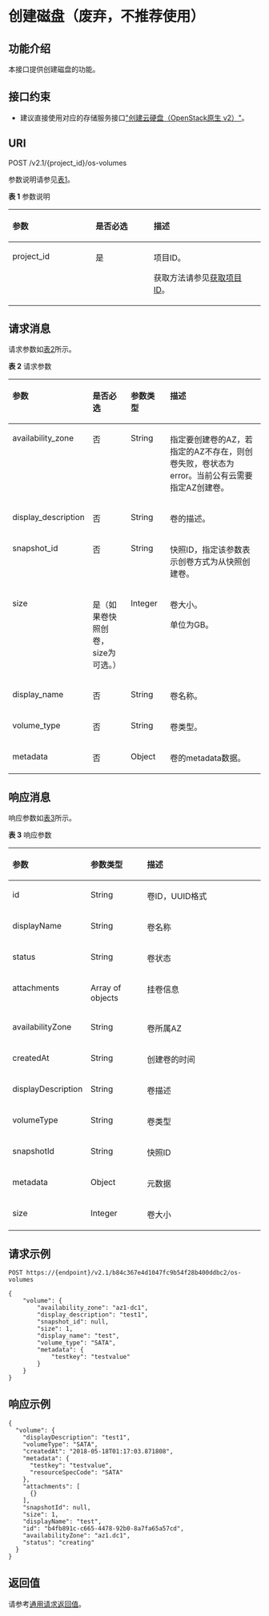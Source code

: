 # 创建磁盘（废弃，不推荐使用）<a name="ZH-CN_TOPIC_0065817708"></a>

## 功能介绍<a name="zh-cn_topic_0057973208_section12073383"></a>

本接口提供创建磁盘的功能。

## 接口约束<a name="zh-cn_topic_0057973208_section53828184"></a>

-   建议直接使用对应的存储服务接口["创建云硬盘（OpenStack原生 v2）"](https://support.huaweicloud.com/zh-cn/api-evs/evs_04_2065.html)。

## URI<a name="zh-cn_topic_0057973208_section41551591"></a>

POST /v2.1/\{project\_id\}/os-volumes

参数说明请参见[表1](#zh-cn_topic_0057973208_table2814978410562)。

**表 1**  参数说明

<a name="zh-cn_topic_0057973208_table2814978410562"></a>
<table><thead align="left"><tr id="zh-cn_topic_0057973208_row4149654710562"><th class="cellrowborder" valign="top" width="33%" id="mcps1.2.4.1.1"><p id="p5187119"><a name="p5187119"></a><a name="p5187119"></a>参数</p>
</th>
<th class="cellrowborder" valign="top" width="23%" id="mcps1.2.4.1.2"><p id="p17503500"><a name="p17503500"></a><a name="p17503500"></a>是否必选</p>
</th>
<th class="cellrowborder" valign="top" width="44%" id="mcps1.2.4.1.3"><p id="p8497414"><a name="p8497414"></a><a name="p8497414"></a>描述</p>
</th>
</tr>
</thead>
<tbody><tr id="zh-cn_topic_0057973208_row3491217610562"><td class="cellrowborder" valign="top" width="33%" headers="mcps1.2.4.1.1 "><p id="zh-cn_topic_0057973208_p931403110562"><a name="zh-cn_topic_0057973208_p931403110562"></a><a name="zh-cn_topic_0057973208_p931403110562"></a>project_id</p>
</td>
<td class="cellrowborder" valign="top" width="23%" headers="mcps1.2.4.1.2 "><p id="zh-cn_topic_0057973208_p1623904210562"><a name="zh-cn_topic_0057973208_p1623904210562"></a><a name="zh-cn_topic_0057973208_p1623904210562"></a>是</p>
</td>
<td class="cellrowborder" valign="top" width="44%" headers="mcps1.2.4.1.3 "><p id="p37593705"><a name="p37593705"></a><a name="p37593705"></a>项目ID。</p>
<p id="p1180512217438"><a name="p1180512217438"></a><a name="p1180512217438"></a>获取方法请参见<a href="获取项目ID.md">获取项目ID</a>。</p>
</td>
</tr>
</tbody>
</table>

## 请求消息<a name="zh-cn_topic_0057973208_section25012404"></a>

请求参数如[表2](#zh-cn_topic_0057973208_table34804632)所示。

**表 2**  请求参数

<a name="zh-cn_topic_0057973208_table34804632"></a>
<table><thead align="left"><tr id="zh-cn_topic_0057973208_row36029605"><th class="cellrowborder" valign="top" width="17.09%" id="mcps1.2.5.1.1"><p id="zh-cn_topic_0057973208_p32716899"><a name="zh-cn_topic_0057973208_p32716899"></a><a name="zh-cn_topic_0057973208_p32716899"></a>参数</p>
</th>
<th class="cellrowborder" valign="top" width="17.37%" id="mcps1.2.5.1.2"><p id="p138650455145"><a name="p138650455145"></a><a name="p138650455145"></a>是否必选</p>
</th>
<th class="cellrowborder" valign="top" width="16.650000000000002%" id="mcps1.2.5.1.3"><p id="zh-cn_topic_0057973208_p32823202"><a name="zh-cn_topic_0057973208_p32823202"></a><a name="zh-cn_topic_0057973208_p32823202"></a>参数类型</p>
</th>
<th class="cellrowborder" valign="top" width="48.89%" id="mcps1.2.5.1.4"><p id="zh-cn_topic_0057973208_p689602"><a name="zh-cn_topic_0057973208_p689602"></a><a name="zh-cn_topic_0057973208_p689602"></a>描述</p>
</th>
</tr>
</thead>
<tbody><tr id="zh-cn_topic_0057973208_row6206419"><td class="cellrowborder" valign="top" width="17.09%" headers="mcps1.2.5.1.1 "><p id="zh-cn_topic_0057973208_p32957959"><a name="zh-cn_topic_0057973208_p32957959"></a><a name="zh-cn_topic_0057973208_p32957959"></a>availability_zone</p>
</td>
<td class="cellrowborder" valign="top" width="17.37%" headers="mcps1.2.5.1.2 "><p id="p11865174512140"><a name="p11865174512140"></a><a name="p11865174512140"></a>否</p>
</td>
<td class="cellrowborder" valign="top" width="16.650000000000002%" headers="mcps1.2.5.1.3 "><p id="zh-cn_topic_0057973208_p52349023"><a name="zh-cn_topic_0057973208_p52349023"></a><a name="zh-cn_topic_0057973208_p52349023"></a>String</p>
</td>
<td class="cellrowborder" valign="top" width="48.89%" headers="mcps1.2.5.1.4 "><p id="zh-cn_topic_0057973208_p65887133"><a name="zh-cn_topic_0057973208_p65887133"></a><a name="zh-cn_topic_0057973208_p65887133"></a>指定要创建卷的AZ，若指定的AZ不存在，则创卷失败，卷状态为error。当前公有云需要指定AZ创建卷。</p>
</td>
</tr>
<tr id="zh-cn_topic_0057973208_row56113289"><td class="cellrowborder" valign="top" width="17.09%" headers="mcps1.2.5.1.1 "><p id="zh-cn_topic_0057973208_p48882540"><a name="zh-cn_topic_0057973208_p48882540"></a><a name="zh-cn_topic_0057973208_p48882540"></a>display_description</p>
</td>
<td class="cellrowborder" valign="top" width="17.37%" headers="mcps1.2.5.1.2 "><p id="p19865845111420"><a name="p19865845111420"></a><a name="p19865845111420"></a>否</p>
</td>
<td class="cellrowborder" valign="top" width="16.650000000000002%" headers="mcps1.2.5.1.3 "><p id="zh-cn_topic_0057973208_p62775"><a name="zh-cn_topic_0057973208_p62775"></a><a name="zh-cn_topic_0057973208_p62775"></a>String</p>
</td>
<td class="cellrowborder" valign="top" width="48.89%" headers="mcps1.2.5.1.4 "><p id="zh-cn_topic_0057973208_p9217191"><a name="zh-cn_topic_0057973208_p9217191"></a><a name="zh-cn_topic_0057973208_p9217191"></a>卷的描述。</p>
</td>
</tr>
<tr id="zh-cn_topic_0057973208_row15845862"><td class="cellrowborder" valign="top" width="17.09%" headers="mcps1.2.5.1.1 "><p id="zh-cn_topic_0057973208_p8446466"><a name="zh-cn_topic_0057973208_p8446466"></a><a name="zh-cn_topic_0057973208_p8446466"></a>snapshot_id</p>
</td>
<td class="cellrowborder" valign="top" width="17.37%" headers="mcps1.2.5.1.2 "><p id="p19865144591412"><a name="p19865144591412"></a><a name="p19865144591412"></a>否</p>
</td>
<td class="cellrowborder" valign="top" width="16.650000000000002%" headers="mcps1.2.5.1.3 "><p id="zh-cn_topic_0057973208_p13075179"><a name="zh-cn_topic_0057973208_p13075179"></a><a name="zh-cn_topic_0057973208_p13075179"></a>String</p>
</td>
<td class="cellrowborder" valign="top" width="48.89%" headers="mcps1.2.5.1.4 "><p id="zh-cn_topic_0057973208_p21124930"><a name="zh-cn_topic_0057973208_p21124930"></a><a name="zh-cn_topic_0057973208_p21124930"></a>快照ID，指定该参数表示创卷方式为从快照创建卷。</p>
</td>
</tr>
<tr id="zh-cn_topic_0057973208_row55906645"><td class="cellrowborder" valign="top" width="17.09%" headers="mcps1.2.5.1.1 "><p id="zh-cn_topic_0057973208_p32144388"><a name="zh-cn_topic_0057973208_p32144388"></a><a name="zh-cn_topic_0057973208_p32144388"></a>size</p>
</td>
<td class="cellrowborder" valign="top" width="17.37%" headers="mcps1.2.5.1.2 "><p id="p8865045111410"><a name="p8865045111410"></a><a name="p8865045111410"></a>是（如果卷快照创卷，size为可选。）</p>
</td>
<td class="cellrowborder" valign="top" width="16.650000000000002%" headers="mcps1.2.5.1.3 "><p id="zh-cn_topic_0057973208_p53558660"><a name="zh-cn_topic_0057973208_p53558660"></a><a name="zh-cn_topic_0057973208_p53558660"></a>Integer</p>
</td>
<td class="cellrowborder" valign="top" width="48.89%" headers="mcps1.2.5.1.4 "><p id="zh-cn_topic_0057973208_p16360982"><a name="zh-cn_topic_0057973208_p16360982"></a><a name="zh-cn_topic_0057973208_p16360982"></a>卷大小。</p>
<p id="zh-cn_topic_0057973208_p1280275020341"><a name="zh-cn_topic_0057973208_p1280275020341"></a><a name="zh-cn_topic_0057973208_p1280275020341"></a>单位为GB。</p>
</td>
</tr>
<tr id="zh-cn_topic_0057973208_row13031110"><td class="cellrowborder" valign="top" width="17.09%" headers="mcps1.2.5.1.1 "><p id="zh-cn_topic_0057973208_p48886962"><a name="zh-cn_topic_0057973208_p48886962"></a><a name="zh-cn_topic_0057973208_p48886962"></a>display_name</p>
</td>
<td class="cellrowborder" valign="top" width="17.37%" headers="mcps1.2.5.1.2 "><p id="p20866124516149"><a name="p20866124516149"></a><a name="p20866124516149"></a>否</p>
</td>
<td class="cellrowborder" valign="top" width="16.650000000000002%" headers="mcps1.2.5.1.3 "><p id="zh-cn_topic_0057973208_p421011"><a name="zh-cn_topic_0057973208_p421011"></a><a name="zh-cn_topic_0057973208_p421011"></a>String</p>
</td>
<td class="cellrowborder" valign="top" width="48.89%" headers="mcps1.2.5.1.4 "><p id="zh-cn_topic_0057973208_p10796115"><a name="zh-cn_topic_0057973208_p10796115"></a><a name="zh-cn_topic_0057973208_p10796115"></a>卷名称。</p>
</td>
</tr>
<tr id="zh-cn_topic_0057973208_row30056178"><td class="cellrowborder" valign="top" width="17.09%" headers="mcps1.2.5.1.1 "><p id="zh-cn_topic_0057973208_p18631317"><a name="zh-cn_topic_0057973208_p18631317"></a><a name="zh-cn_topic_0057973208_p18631317"></a>volume_type</p>
</td>
<td class="cellrowborder" valign="top" width="17.37%" headers="mcps1.2.5.1.2 "><p id="p15866154581413"><a name="p15866154581413"></a><a name="p15866154581413"></a>否</p>
</td>
<td class="cellrowborder" valign="top" width="16.650000000000002%" headers="mcps1.2.5.1.3 "><p id="zh-cn_topic_0057973208_p32741746"><a name="zh-cn_topic_0057973208_p32741746"></a><a name="zh-cn_topic_0057973208_p32741746"></a>String</p>
</td>
<td class="cellrowborder" valign="top" width="48.89%" headers="mcps1.2.5.1.4 "><p id="zh-cn_topic_0057973208_p3124212"><a name="zh-cn_topic_0057973208_p3124212"></a><a name="zh-cn_topic_0057973208_p3124212"></a>卷类型。</p>
</td>
</tr>
<tr id="zh-cn_topic_0057973208_row28117914"><td class="cellrowborder" valign="top" width="17.09%" headers="mcps1.2.5.1.1 "><p id="zh-cn_topic_0057973208_p62958527"><a name="zh-cn_topic_0057973208_p62958527"></a><a name="zh-cn_topic_0057973208_p62958527"></a>metadata</p>
</td>
<td class="cellrowborder" valign="top" width="17.37%" headers="mcps1.2.5.1.2 "><p id="p14866445111419"><a name="p14866445111419"></a><a name="p14866445111419"></a>否</p>
</td>
<td class="cellrowborder" valign="top" width="16.650000000000002%" headers="mcps1.2.5.1.3 "><p id="zh-cn_topic_0057973208_p66475904"><a name="zh-cn_topic_0057973208_p66475904"></a><a name="zh-cn_topic_0057973208_p66475904"></a>Object</p>
</td>
<td class="cellrowborder" valign="top" width="48.89%" headers="mcps1.2.5.1.4 "><p id="zh-cn_topic_0057973208_p7904761"><a name="zh-cn_topic_0057973208_p7904761"></a><a name="zh-cn_topic_0057973208_p7904761"></a>卷的metadata数据。</p>
</td>
</tr>
</tbody>
</table>

## 响应消息<a name="zh-cn_topic_0057973208_section23785046"></a>

响应参数如[表3](#zh-cn_topic_0057973208_table36305920)所示。

**表 3**  响应参数

<a name="zh-cn_topic_0057973208_table36305920"></a>
<table><thead align="left"><tr id="zh-cn_topic_0057973208_row2741419"><th class="cellrowborder" valign="top" width="31.003100310031%" id="mcps1.2.4.1.1"><p id="p62404314"><a name="p62404314"></a><a name="p62404314"></a>参数</p>
</th>
<th class="cellrowborder" valign="top" width="22.38223822382238%" id="mcps1.2.4.1.2"><p id="p3528183"><a name="p3528183"></a><a name="p3528183"></a>参数类型</p>
</th>
<th class="cellrowborder" valign="top" width="46.614661466146615%" id="mcps1.2.4.1.3"><p id="p17347392"><a name="p17347392"></a><a name="p17347392"></a>描述</p>
</th>
</tr>
</thead>
<tbody><tr id="zh-cn_topic_0057973208_row15372252"><td class="cellrowborder" valign="top" width="31.003100310031%" headers="mcps1.2.4.1.1 "><p id="zh-cn_topic_0057973208_p37192867"><a name="zh-cn_topic_0057973208_p37192867"></a><a name="zh-cn_topic_0057973208_p37192867"></a>id</p>
</td>
<td class="cellrowborder" valign="top" width="22.38223822382238%" headers="mcps1.2.4.1.2 "><p id="zh-cn_topic_0057973208_p59832271"><a name="zh-cn_topic_0057973208_p59832271"></a><a name="zh-cn_topic_0057973208_p59832271"></a>String</p>
</td>
<td class="cellrowborder" valign="top" width="46.614661466146615%" headers="mcps1.2.4.1.3 "><p id="zh-cn_topic_0057973208_p39790453"><a name="zh-cn_topic_0057973208_p39790453"></a><a name="zh-cn_topic_0057973208_p39790453"></a>卷ID，UUID格式</p>
</td>
</tr>
<tr id="zh-cn_topic_0057973208_row22569763"><td class="cellrowborder" valign="top" width="31.003100310031%" headers="mcps1.2.4.1.1 "><p id="zh-cn_topic_0057973208_p16211514"><a name="zh-cn_topic_0057973208_p16211514"></a><a name="zh-cn_topic_0057973208_p16211514"></a>displayName</p>
</td>
<td class="cellrowborder" valign="top" width="22.38223822382238%" headers="mcps1.2.4.1.2 "><p id="zh-cn_topic_0057973208_p38064249"><a name="zh-cn_topic_0057973208_p38064249"></a><a name="zh-cn_topic_0057973208_p38064249"></a>String</p>
</td>
<td class="cellrowborder" valign="top" width="46.614661466146615%" headers="mcps1.2.4.1.3 "><p id="zh-cn_topic_0057973208_p27459986"><a name="zh-cn_topic_0057973208_p27459986"></a><a name="zh-cn_topic_0057973208_p27459986"></a>卷名称</p>
</td>
</tr>
<tr id="zh-cn_topic_0057973208_row45813283"><td class="cellrowborder" valign="top" width="31.003100310031%" headers="mcps1.2.4.1.1 "><p id="zh-cn_topic_0057973208_p19888403"><a name="zh-cn_topic_0057973208_p19888403"></a><a name="zh-cn_topic_0057973208_p19888403"></a>status</p>
</td>
<td class="cellrowborder" valign="top" width="22.38223822382238%" headers="mcps1.2.4.1.2 "><p id="zh-cn_topic_0057973208_p347919"><a name="zh-cn_topic_0057973208_p347919"></a><a name="zh-cn_topic_0057973208_p347919"></a>String</p>
</td>
<td class="cellrowborder" valign="top" width="46.614661466146615%" headers="mcps1.2.4.1.3 "><p id="zh-cn_topic_0057973208_p1000526"><a name="zh-cn_topic_0057973208_p1000526"></a><a name="zh-cn_topic_0057973208_p1000526"></a>卷状态</p>
</td>
</tr>
<tr id="zh-cn_topic_0057973208_row9004739"><td class="cellrowborder" valign="top" width="31.003100310031%" headers="mcps1.2.4.1.1 "><p id="zh-cn_topic_0057973208_p58295271"><a name="zh-cn_topic_0057973208_p58295271"></a><a name="zh-cn_topic_0057973208_p58295271"></a>attachments</p>
</td>
<td class="cellrowborder" valign="top" width="22.38223822382238%" headers="mcps1.2.4.1.2 "><p id="zh-cn_topic_0057973208_p24296474"><a name="zh-cn_topic_0057973208_p24296474"></a><a name="zh-cn_topic_0057973208_p24296474"></a>Array of objects</p>
</td>
<td class="cellrowborder" valign="top" width="46.614661466146615%" headers="mcps1.2.4.1.3 "><p id="zh-cn_topic_0057973208_p25620180"><a name="zh-cn_topic_0057973208_p25620180"></a><a name="zh-cn_topic_0057973208_p25620180"></a>挂卷信息</p>
</td>
</tr>
<tr id="zh-cn_topic_0057973208_row29255030"><td class="cellrowborder" valign="top" width="31.003100310031%" headers="mcps1.2.4.1.1 "><p id="zh-cn_topic_0057973208_p20847223"><a name="zh-cn_topic_0057973208_p20847223"></a><a name="zh-cn_topic_0057973208_p20847223"></a>availabilityZone</p>
</td>
<td class="cellrowborder" valign="top" width="22.38223822382238%" headers="mcps1.2.4.1.2 "><p id="zh-cn_topic_0057973208_p10903468"><a name="zh-cn_topic_0057973208_p10903468"></a><a name="zh-cn_topic_0057973208_p10903468"></a>String</p>
</td>
<td class="cellrowborder" valign="top" width="46.614661466146615%" headers="mcps1.2.4.1.3 "><p id="zh-cn_topic_0057973208_p66714836"><a name="zh-cn_topic_0057973208_p66714836"></a><a name="zh-cn_topic_0057973208_p66714836"></a>卷所属AZ</p>
</td>
</tr>
<tr id="zh-cn_topic_0057973208_row63562612"><td class="cellrowborder" valign="top" width="31.003100310031%" headers="mcps1.2.4.1.1 "><p id="zh-cn_topic_0057973208_p48297932"><a name="zh-cn_topic_0057973208_p48297932"></a><a name="zh-cn_topic_0057973208_p48297932"></a>createdAt</p>
</td>
<td class="cellrowborder" valign="top" width="22.38223822382238%" headers="mcps1.2.4.1.2 "><p id="zh-cn_topic_0057973208_p19818396"><a name="zh-cn_topic_0057973208_p19818396"></a><a name="zh-cn_topic_0057973208_p19818396"></a>String</p>
</td>
<td class="cellrowborder" valign="top" width="46.614661466146615%" headers="mcps1.2.4.1.3 "><p id="zh-cn_topic_0057973208_p38630598"><a name="zh-cn_topic_0057973208_p38630598"></a><a name="zh-cn_topic_0057973208_p38630598"></a>创建卷的时间</p>
</td>
</tr>
<tr id="zh-cn_topic_0057973208_row12131070"><td class="cellrowborder" valign="top" width="31.003100310031%" headers="mcps1.2.4.1.1 "><p id="zh-cn_topic_0057973208_p43092599"><a name="zh-cn_topic_0057973208_p43092599"></a><a name="zh-cn_topic_0057973208_p43092599"></a>displayDescription</p>
</td>
<td class="cellrowborder" valign="top" width="22.38223822382238%" headers="mcps1.2.4.1.2 "><p id="zh-cn_topic_0057973208_p839629"><a name="zh-cn_topic_0057973208_p839629"></a><a name="zh-cn_topic_0057973208_p839629"></a>String</p>
</td>
<td class="cellrowborder" valign="top" width="46.614661466146615%" headers="mcps1.2.4.1.3 "><p id="zh-cn_topic_0057973208_p5879853"><a name="zh-cn_topic_0057973208_p5879853"></a><a name="zh-cn_topic_0057973208_p5879853"></a>卷描述</p>
</td>
</tr>
<tr id="zh-cn_topic_0057973208_row52918685"><td class="cellrowborder" valign="top" width="31.003100310031%" headers="mcps1.2.4.1.1 "><p id="zh-cn_topic_0057973208_p58555089"><a name="zh-cn_topic_0057973208_p58555089"></a><a name="zh-cn_topic_0057973208_p58555089"></a>volumeType</p>
</td>
<td class="cellrowborder" valign="top" width="22.38223822382238%" headers="mcps1.2.4.1.2 "><p id="zh-cn_topic_0057973208_p45341798"><a name="zh-cn_topic_0057973208_p45341798"></a><a name="zh-cn_topic_0057973208_p45341798"></a>String</p>
</td>
<td class="cellrowborder" valign="top" width="46.614661466146615%" headers="mcps1.2.4.1.3 "><p id="zh-cn_topic_0057973208_p61056466"><a name="zh-cn_topic_0057973208_p61056466"></a><a name="zh-cn_topic_0057973208_p61056466"></a>卷类型</p>
</td>
</tr>
<tr id="zh-cn_topic_0057973208_row12637282"><td class="cellrowborder" valign="top" width="31.003100310031%" headers="mcps1.2.4.1.1 "><p id="zh-cn_topic_0057973208_p16986940"><a name="zh-cn_topic_0057973208_p16986940"></a><a name="zh-cn_topic_0057973208_p16986940"></a>snapshotId</p>
</td>
<td class="cellrowborder" valign="top" width="22.38223822382238%" headers="mcps1.2.4.1.2 "><p id="zh-cn_topic_0057973208_p33764890"><a name="zh-cn_topic_0057973208_p33764890"></a><a name="zh-cn_topic_0057973208_p33764890"></a>String</p>
</td>
<td class="cellrowborder" valign="top" width="46.614661466146615%" headers="mcps1.2.4.1.3 "><p id="zh-cn_topic_0057973208_p5086724"><a name="zh-cn_topic_0057973208_p5086724"></a><a name="zh-cn_topic_0057973208_p5086724"></a>快照ID</p>
</td>
</tr>
<tr id="zh-cn_topic_0057973208_row45780519"><td class="cellrowborder" valign="top" width="31.003100310031%" headers="mcps1.2.4.1.1 "><p id="zh-cn_topic_0057973208_p17234528"><a name="zh-cn_topic_0057973208_p17234528"></a><a name="zh-cn_topic_0057973208_p17234528"></a>metadata</p>
</td>
<td class="cellrowborder" valign="top" width="22.38223822382238%" headers="mcps1.2.4.1.2 "><p id="zh-cn_topic_0057973208_p53819489"><a name="zh-cn_topic_0057973208_p53819489"></a><a name="zh-cn_topic_0057973208_p53819489"></a>Object</p>
</td>
<td class="cellrowborder" valign="top" width="46.614661466146615%" headers="mcps1.2.4.1.3 "><p id="zh-cn_topic_0057973208_p49936605"><a name="zh-cn_topic_0057973208_p49936605"></a><a name="zh-cn_topic_0057973208_p49936605"></a>元数据</p>
</td>
</tr>
<tr id="zh-cn_topic_0057973208_row46776267"><td class="cellrowborder" valign="top" width="31.003100310031%" headers="mcps1.2.4.1.1 "><p id="zh-cn_topic_0057973208_p30781293"><a name="zh-cn_topic_0057973208_p30781293"></a><a name="zh-cn_topic_0057973208_p30781293"></a>size</p>
</td>
<td class="cellrowborder" valign="top" width="22.38223822382238%" headers="mcps1.2.4.1.2 "><p id="zh-cn_topic_0057973208_p10256828"><a name="zh-cn_topic_0057973208_p10256828"></a><a name="zh-cn_topic_0057973208_p10256828"></a>Integer</p>
</td>
<td class="cellrowborder" valign="top" width="46.614661466146615%" headers="mcps1.2.4.1.3 "><p id="zh-cn_topic_0057973208_p51969663"><a name="zh-cn_topic_0057973208_p51969663"></a><a name="zh-cn_topic_0057973208_p51969663"></a>卷大小</p>
</td>
</tr>
</tbody>
</table>

## 请求示例<a name="zh-cn_topic_0057973208_section12738823"></a>

```
POST https://{endpoint}/v2.1/b84c367e4d1047fc9b54f28b400ddbc2/os-volumes
```

```
{
    "volume": {
        "availability_zone": "az1-dc1",
        "display_description": "test1",
        "snapshot_id": null,
        "size": 1,
        "display_name": "test",
        "volume_type": "SATA",
        "metadata": {
            "testkey": "testvalue"
        }
    }
}
```

## 响应示例<a name="section1781844134020"></a>

```
{
  "volume": {
    "displayDescription": "test1",
    "volumeType": "SATA",
    "createdAt": "2018-05-18T01:17:03.871808",
    "metadata": {
      "testkey": "testvalue",
      "resourceSpecCode": "SATA"
    },
    "attachments": [
      {}
    ],
    "snapshotId": null,
    "size": 1,
    "displayName": "test",
    "id": "b4fb891c-c665-4478-92b0-8a7fa65a57cd",
    "availabilityZone": "az1.dc1",
    "status": "creating"
  }
}
```

## 返回值<a name="zh-cn_topic_0057973208_zh-cn_topic_0020212692_section22960139"></a>

请参考[通用请求返回值](通用请求返回值.md)。

